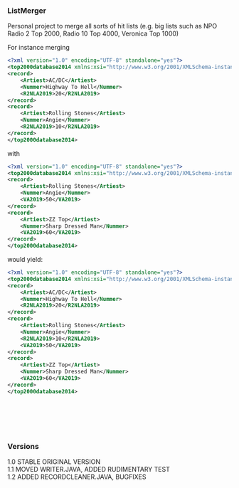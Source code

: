 ### ListMerger

Personal project to merge all sorts of hit lists (e.g. big lists such as NPO Radio 2 Top 2000, Radio 10 Top 4000, Veronica Top 1000)

For instance merging

```xml
<?xml version="1.0" encoding="UTF-8" standalone="yes"?>
<top2000database2014 xmlns:xsi="http://www.w3.org/2001/XMLSchema-instance">
<record>
    <Artiest>AC/DC</Artiest>
    <Nummer>Highway To Hell</Nummer>
    <R2NLA2019>20</R2NLA2019>
</record>
<record>
    <Artiest>Rolling Stones</Artiest>
    <Nummer>Angie</Nummer>
    <R2NLA2019>10</R2NLA2019>
</record>
</top2000database2014>
```

with

```xml
<?xml version="1.0" encoding="UTF-8" standalone="yes"?>
<top2000database2014 xmlns:xsi="http://www.w3.org/2001/XMLSchema-instance">
<record>
    <Artiest>Rolling Stones</Artiest>
    <Nummer>Angie</Nummer>
    <VA2019>50</VA2019>
</record>
<record>
    <Artiest>ZZ Top</Artiest>
    <Nummer>Sharp Dressed Man</Nummer>
    <VA2019>60</VA2019>
</record>
</top2000database2014>
```

would yield:

```xml
<?xml version="1.0" encoding="UTF-8" standalone="yes"?>
<top2000database2014 xmlns:xsi="http://www.w3.org/2001/XMLSchema-instance">
<record>
    <Artiest>AC/DC</Artiest>
    <Nummer>Highway To Hell</Nummer>
    <R2NLA2019>20</R2NLA2019>
</record>
<record>
    <Artiest>Rolling Stones</Artiest>
    <Nummer>Angie</Nummer>
    <R2NLA2019>10</R2NLA2019>
    <VA2019>50</VA2019>
</record>
<record>
    <Artiest>ZZ Top</Artiest>
    <Nummer>Sharp Dressed Man</Nummer>
    <VA2019>60</VA2019>
</record>
</top2000database2014>
```
<br></br><br></br>
### Versions

1.0     STABLE ORIGINAL VERSION  
1.1     MOVED WRITER.JAVA, ADDED RUDIMENTARY TEST  
1.2     ADDED RECORDCLEANER.JAVA, BUGFIXES  